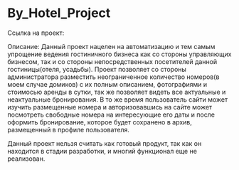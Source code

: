 ﻿# By_Hotel_Project

 Ссылка на проект:

Описание: Данный проект нацелен на автоматизацию и тем самым упрощение ведения гостиничного бизнеса как со стороны управляющих бизнесом, так и со стороны непосредственных посетителей данной гостиницы(отеля, усадьбы). Проект позволяет со стороны администратора разместить неограниченное количество номеров(в моем случае домиков) с их полным описанием, фотографиями и стоимосью аренды в сутки, так же позволяет видеть все актуальные и неактуальные бронирования. В то же время пользователь сайти может изучить размещенные номера и авторизовавшись на сайте может посмотреть свободные номера на интересующие его даты и после оформить бронирование, которое будет сохранено в архив, размещенный в профиле пользователя.

Данный проект нельзя считать как готовый продукт, так как он находится в стадии разработки, и многий функционал еще не реализован.
